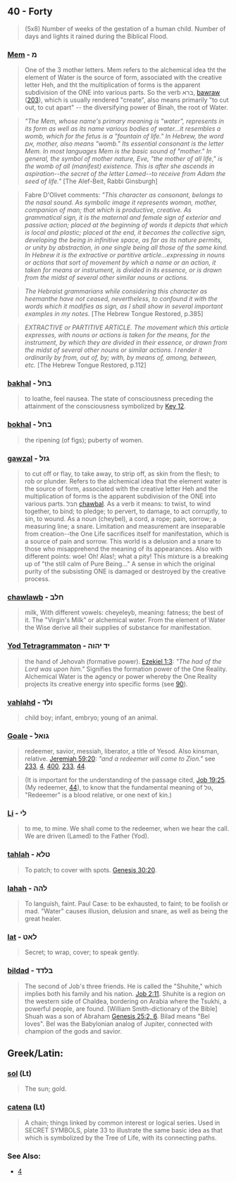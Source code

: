 ## 40 - Forty
> (5x8) Number of weeks of the gestation of a human child. Number of days and lights it rained during the Biblical Flood.

### [Mem](/keys/M) - מ
> One of the 3 mother letters. Mem refers to the alchemical idea tht the element of Water is the source of form, associated with the creative letter Heh, and tht the multiplication of forms is the apparent subdivision of the ONE into various parts. So the verb ברא, [bawraw](/keys/BRA) ([203](203)), which is usually rendered "create", also means primarily "to cut out, to cut apart" -- the diversifying power of Binah, the root of Water.

> *"The Mem, whose name's primary meaning is "water", represents in its form as well as its name various bodies of water...it resembles a womb, which for the fetus is a "fountain of life." In Hebrew, the word אם, mother, also means "womb." Its essential consonant is the letter Mem. In most languages Mem is the basic sound of "mother." In general, the symbol of mother nature, Eve, "the mother of all life," is the womb of all (manifest) existence. This is after she ascends in aspiration--the secret of the letter Lamed--to receive from Adam the seed of life."* [The Alef-Beit, Rabbi Ginsburgh]

> Fabre D'Olivet comments: *"This character as consonant, belongs to the nasal sound. As symbolic image it represents woman, mother, companion of man; that which is productive, creative. As grammatical sign, it is the maternal and female sign of exterior and passive action; placed at the beginning of words it depicts that which is local and plastic; placed at the end, it becomes the collective sign, developing the being in infinitive space, as far as its nature permits, or unity by abstraction, in one single being all those of the same kind. In Hebrew it is the extractive or partitive article...expressing in nouns or actions that sort of movement by which a name or an action, it taken for means or instrument, is divided in its essence, or is drawn from the midst of several other similar nouns or actions.*

> *The Hebraist grammarians while considering this character as heemanthe have not ceased, nevertheless, to confound it with the words which it modifies as sign, as I shall show in several important examples in my notes.* [The Hebrew Tongue Restored, p.385]

> *EXTRACTIVE or PARTITIVE ARTICLE. The movement which this article expresses, with nouns or actions is taken for the means, for the instrument, by which they are divided in their essence, or drawn from the midst of several other nouns or similar actions. I render it ordinarily by from, out of, by; with, by means of, among, between, etc.* [The Hebrew Tongue Restored, p.112]

### [bakhal](/keys/BChL) - בחל
> to loathe, feel nausea. The state of consciousness preceding the attainment of the consciousness symbolized by [Key 12](12).

### [bokhal](/keys/BChL) - בחל
> the ripening (of figs); puberty of women.

### [gawzal](/keys/GZL) - גזל
> to cut off or flay, to take away, to strip off, as skin from the flesh; to rob or plunder. Refers to the alchemical idea that the element water is the source of form, associated with the creative letter Heh and the multiplication of forms is the apparent subdivision of the ONE into various parts. חבל [chawbal](/keys/ChBL). As a verb it means: to twist, to wind together, to bind; to pledge; to pervert, to damage, to act corruptly, to sin, to wound. As a noun (cheybel), a cord, a rope; pain, sorrow; a measuring line; a snare. Limitation and measurement are inseparable from creation--the One Life sacrifices itself for manifestation, which is a source of pain and sorrow. This world is a delusion and a snare to those who misapprehend the meaning of its appearances. Also with different points: woe! Oh! Alas!; what a pity! This mixture is a breaking up of "the still calm of Pure Being..." A sense in which the original purity of the subsisting ONE is damaged or destroyed by the creative process.

### [chawlawb](/keys/ChLB) - חלב
> milk, With different vowels: cheyeleyb, meaning: fatness; the best of it. The "Virgin's Milk" or alchemical water. From the element of Water the Wise derive all their supplies of substance for manifestation.

### [Yod Tetragrammaton](/keys/ID.IHVH) - יד יהוה
> the hand of Jehovah (formative power). [Ezekiel 1:3](http://biblehub.com/ezekiel/1-3.htm): *"The had of the Lord was upon him."* Signifies the formation power of the One Reality. Alchemical Water is the agency or power whereby the One Reality projects its creative energy into specific forms (see [90](90)).

### [vahlahd](/keys/VLD) - ולד
> child boy; infant, embryo; young of an animal.

### [Goale](/keys/GVAL) - גואל
> redeemer, savior, messiah, liberator, a title of Yesod. Also kinsman, relative. [Jeremiah 59:20](http://biblehub.com/jeremiah/59-20.htm): *"and a redeemer will come to Zion."* see [233](233), [4](4), [400](400), [233](233), [44](44).

> (It is important for the understanding of the passage cited, [Job 19:25](http://biblehub.com/job/19-25.htm). (My redeemer, [44](44)), to know that the fundamental meaning of גול, "Redeemer" is a blood relative, or one next of kin.)

### [Li](/keys/LI) - לי
> to me, to mine. We shall come to the redeemer, when we hear the call. We are driven (Lamed) to the Father (Yod).

### [tahlah](/keys/TLA) - טלא
> To patch; to cover with spots. [Genesis 30:20](http://biblehub.com/genesis/30-20.htm).

### [lahah](/keys/LHH) - להה
> To languish, faint. Paul Case: to be exhausted, to faint; to be foolish or mad. "Water" causes illusion, delusion and snare, as well as being the great healer.

### [lat](/keys/LAT) - לאט
> Secret; to wrap, cover; to speak gently.

### [bildad](/keys/BLDD) - בלדד
> The second of Job's three friends. He is called the "Shuhite," which implies both his family and his nation. [Job 2:11](http://biblehub.com/job/2-11.htm). Shuhite is a region on the western side of Chaldea, bordering on Arabia where the Tsukhi, a powerful people, are found. [William Smith-dictionary of the Bible] Shuah was a son of Abraham [Genesis 25:2, 6](http://biblehub.com/genesis/25-2.htm). Bilad means "Bel loves". Bel was the Babylonian analog of Jupiter, connected with champion of the gods and savior.

## Greek/Latin:

### [sol](/latin?word=sol) (Lt)
> The sun; gold.

### [catena](/latin?word=catena) (Lt)
> A chain; things linked by common interest or logical series. Used in SECRET SYMBOLS, plate 33 to illustrate the same basic idea as that which is symbolized by the Tree of Life, with its connecting paths.

### See Also:

- [4](4)